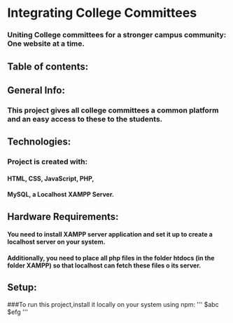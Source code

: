 # Integrating College Committees
### Uniting College committees for a stronger campus community: One website at a time.

## Table of contents:

## General Info:
### This project gives all college committees a common platform and an easy access to these to the students.

## Technologies:
### Project is created with:
#### HTML, CSS, JavaScript, PHP, 
#### MySQL, a Localhost XAMPP Server.

## Hardware Requirements:
#### You need to install XAMPP server application and set it up to create a localhost server on your system.
#### Additionally, you need to place all php files in the folder htdocs (in the folder XAMPP) so that localhost can fetch these files o its server.

## Setup:
###To run this project,install it locally on your system using npm:
 '''
 $abc
 $efg
 '''

